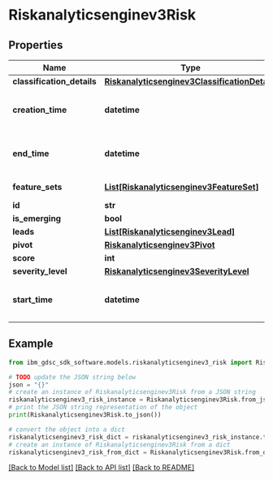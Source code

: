 # Riskanalyticsenginev3Risk


## Properties

Name | Type | Description | Notes
------------ | ------------- | ------------- | -------------
**classification_details** | [**Riskanalyticsenginev3ClassificationDetails**](Riskanalyticsenginev3ClassificationDetails.md) |  | [optional] 
**creation_time** | **datetime** | The risk creation time in format YYYY-MM-DDTHH:mm:ss.sssZ. | [optional] 
**end_time** | **datetime** | The leads end time in format YYYY-MM-DDTHH:mm:ss.sssZ. | [optional] 
**feature_sets** | [**List[Riskanalyticsenginev3FeatureSet]**](Riskanalyticsenginev3FeatureSet.md) | The risk features (scores). | [optional] 
**id** | **str** | The risk id. | [optional] 
**is_emerging** | **bool** |  | [optional] 
**leads** | [**List[Riskanalyticsenginev3Lead]**](Riskanalyticsenginev3Lead.md) | The risk leads. | [optional] 
**pivot** | [**Riskanalyticsenginev3Pivot**](Riskanalyticsenginev3Pivot.md) |  | [optional] 
**score** | **int** | The risk score. | [optional] 
**severity_level** | [**Riskanalyticsenginev3SeverityLevel**](Riskanalyticsenginev3SeverityLevel.md) |  | [optional] 
**start_time** | **datetime** | The leads start time in format YYYY-MM-DDTHH:mm:ss.sssZ. | [optional] 

## Example

```python
from ibm_gdsc_sdk_software.models.riskanalyticsenginev3_risk import Riskanalyticsenginev3Risk

# TODO update the JSON string below
json = "{}"
# create an instance of Riskanalyticsenginev3Risk from a JSON string
riskanalyticsenginev3_risk_instance = Riskanalyticsenginev3Risk.from_json(json)
# print the JSON string representation of the object
print(Riskanalyticsenginev3Risk.to_json())

# convert the object into a dict
riskanalyticsenginev3_risk_dict = riskanalyticsenginev3_risk_instance.to_dict()
# create an instance of Riskanalyticsenginev3Risk from a dict
riskanalyticsenginev3_risk_from_dict = Riskanalyticsenginev3Risk.from_dict(riskanalyticsenginev3_risk_dict)
```
[[Back to Model list]](../README.md#documentation-for-models) [[Back to API list]](../README.md#documentation-for-api-endpoints) [[Back to README]](../README.md)


